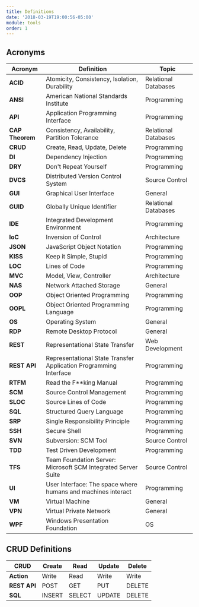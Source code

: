 ```yaml
---
title: Definitions
date: '2018-03-19T19:00:56-05:00'
module: tools
order: 1
---
```


## Acronyms

| Acronym         | Definition                                                        | Topic                |
| --------------- | ----------------------------------------------------------------- | -------------------- |
| **ACID**        | Atomicity, Consistency, Isolation, Durability                     | Relational Databases |
| **ANSI**        | American National Standards Institute                             | Programming          |
| **API**         | Application Programming Interface                                 | Programming          |
| **CAP Theorem** | Consistency, Availability, Partition Tolerance                    | Relational Databases |
| **CRUD**        | Create, Read, Update, Delete                                      | Programming          |
| **DI**          | Dependency Injection                                              | Programming          |
| **DRY**         | Don't Repeat Yourself                                             | Programming          |
| **DVCS**        | Distributed Version Control System                                | Source Control       |
| **GUI**         | Graphical User Interface                                          | General              |
| **GUID**        | Globally Unique Identifier                                        | Relational Databases |
| **IDE**         | Integrated Development Environment                                | Programming          |
| **IoC**         | Inversion of Control                                              | Architecture         |
| **JSON**        | JavaScript Object Notation                                        | Programming          |
| **KISS**        | Keep it Simple, Stupid                                            | Programming          |
| **LOC**         | Lines of Code                                                     | Programming          |
| **MVC**         | Model, View, Controller                                           | Architecture         |
| **NAS**         | Network Attached Storage                                          | General              |
| **OOP**         | Object Oriented Programming                                       | Programming          |
| **OOPL**        | Object Oriented Programming Language                              | Programming          |
| **OS**          | Operating System                                                  | General              |
| **RDP**         | Remote Desktop Protocol                                           | General              |
| **REST**        | Representational State Transfer                                   | Web Development      |
| **REST API**    | Representational State Transfer Application Programming Interface | Programming          |
| **RTFM**        | Read the F\*\*king Manual                                         | Programming          |
| **SCM**         | Source Control Management                                         | Programming          |
| **SLOC**        | Source Lines of Code                                              | Programming          |
| **SQL**         | Structured Query Language                                         | Programming          |
| **SRP**         | Single Responsibility Principle                                   | Programming          |
| **SSH**         | Secure Shell                                                      | Programming          |
| **SVN**         | Subversion: SCM Tool                                              | Source Control       |
| **TDD**         | Test Driven Development                                           | Programming          |
| **TFS**         | Team Foundation Server: Microsoft SCM Integrated Server Suite     | Source Control       |
| **UI**          | User Interface: The space where humans and machines interact      | Programming          |
| **VM**          | Virtual Machine                                                   | General              |
| **VPN**         | Virtual Private Network                                           | General              |
| **WPF**         | Windows Presentation Foundation                                   | OS                   |

## CRUD Definitions

| CRUD         | Create | Read   | Update | Delete |
| ------------ | ------ | ------ | ------ | ------ |
| **Action**   | Write  | Read   | Write  | Write  |
| **REST API** | POST   | GET    | PUT    | DELETE |
| **SQL**      | INSERT | SELECT | UPDATE | DELETE |
